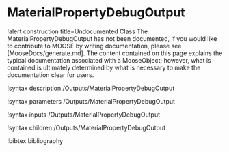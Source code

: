 <!-- MOOSE Documentation Stub: Remove this when content is added. -->

# MaterialPropertyDebugOutput

!alert construction title=Undocumented Class
The MaterialPropertyDebugOutput has not been documented, if you would like to contribute to MOOSE by
writing documentation, please see [MooseDocs/generate.md]. The content contained on this page explains
the typical documentation associated with a MooseObject; however, what is contained is ultimately
determined by what is necessary to make the documentation clear for users.

!syntax description /Outputs/MaterialPropertyDebugOutput

!syntax parameters /Outputs/MaterialPropertyDebugOutput

!syntax inputs /Outputs/MaterialPropertyDebugOutput

!syntax children /Outputs/MaterialPropertyDebugOutput

!bibtex bibliography
